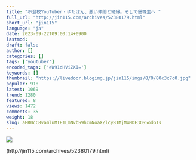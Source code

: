 ```yaml
---
title: "不登校YouTuber・ゆたぼん、悪い仲間と絶縁。そして優等生へ "
full_url: "http://jin115.com/archives/52380179.html"
short_url: "jin115"
language: "ja"
date: 2023-09-22T09:00:14+0900
lastmod: 
draft: false
author: []
categories: []
tags: ['youtuber']
encoded_tags: ['eW91dHViZXI=']
keywords: []
thumbnail: "https://livedoor.blogimg.jp/jin115/imgs/8/0/80c3c7c0.jpg"
popular: 918
latest: 1069
trend: 1280
featured: 8
views: 1472
comments: 35
weight: 18
slug: aHR0cC8vamluMTE1LmNvbS9hcmNoaXZlcy81MjM4MDE3OS5odG1s
---
```


![](https://livedoor.blogimg.jp/jin115/imgs/8/0/80c3c7c0.jpg)



(http//jin115.com/archives/52380179.html)
